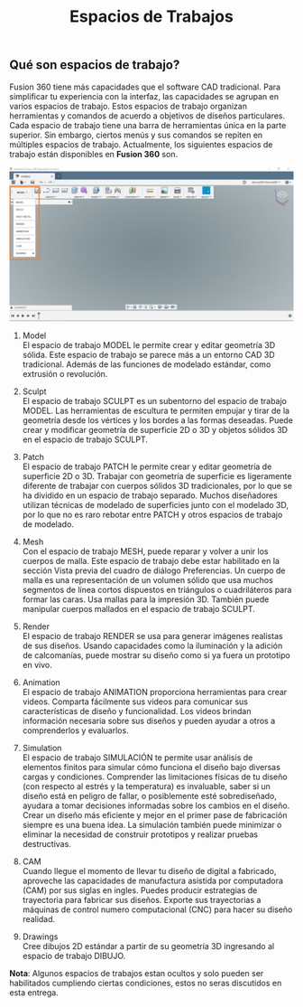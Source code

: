 ﻿---
layout: post
title: Espacios de Trabajos
---
## Qué son espacios de trabajo?
Fusion 360 tiene más capacidades que el software CAD tradicional. Para simplificar tu experiencia con la interfaz, las capacidades se agrupan en varios espacios de trabajo. Estos espacios de trabajo organizan herramientas y comandos de acuerdo a objetivos de diseños particulares. Cada espacio de trabajo tiene una barra de herramientas única en la parte superior. Sin embargo, ciertos menús y sus comandos se repiten en múltiples espacios de trabajo. Actualmente, los siguientes espacios de trabajo están disponibles en **Fusion 360** son.  
  
    
[![Workspaces](https://raw.githubusercontent.com/innovadevs/innovadevs.github.io/master/images/worspaces.png)](https://raw.githubusercontent.com/innovadevs/innovadevs.github.io/master/images/worspaces.png)
  
  1. Model  
  El espacio de trabajo MODEL le permite crear y editar geometría 3D sólida. Este espacio de trabajo se parece más a un entorno CAD 3D tradicional. Además de las funciones de modelado estándar, como extrusión o revolución.  
    
    
  2. Sculpt  
  El espacio de trabajo SCULPT es un subentorno del espacio de trabajo MODEL. Las herramientas de escultura te permiten empujar y tirar de la geometría desde los vértices y los bordes a las formas deseadas. Puede crear y modificar geometría de superficie 2D o 3D y objetos sólidos 3D en el espacio de trabajo SCULPT.  
    
    
  3. Patch  
  El espacio de trabajo PATCH le permite crear y editar geometría de superficie 2D o 3D. Trabajar con geometría de superficie es ligeramente diferente de trabajar con cuerpos sólidos 3D tradicionales, por lo que se ha dividido en un espacio de trabajo separado. Muchos diseñadores utilizan técnicas de modelado de superficies junto con el modelado 3D, por lo que no es raro rebotar entre PATCH y otros espacios de trabajo de modelado.  
    
    
  4. Mesh  
  Con el espacio de trabajo MESH, puede reparar y volver a unir los cuerpos de malla. Este espacio de trabajo debe estar habilitado en la sección Vista previa del cuadro de diálogo Preferencias. Un cuerpo de malla es una representación de un volumen sólido que usa muchos segmentos de línea cortos dispuestos en triángulos o cuadriláteros para formar las caras. Usa mallas para la impresión 3D. También puede manipular cuerpos mallados en el espacio de trabajo SCULPT.  
    
    
  5. Render  
  El espacio de trabajo RENDER se usa para generar imágenes realistas de sus diseños. Usando capacidades como la iluminación y la adición de calcomanías, puede mostrar su diseño como si ya fuera un prototipo en vivo.  
    
    
  6. Animation  
  El espacio de trabajo ANIMATION proporciona herramientas para crear videos. Comparta fácilmente sus videos para comunicar sus características de diseño y funcionalidad. Los videos brindan información necesaria sobre sus diseños y pueden ayudar a otros a comprenderlos y evaluarlos.  
    
    
  7. Simulation  
  El espacio de trabajo SIMULACIÓN te permite usar análisis de elementos finitos para simular cómo funciona el diseño bajo diversas cargas y condiciones. Comprender las limitaciones físicas de tu diseño (con respecto al estrés y la temperatura) es invaluable, saber si un diseño está en peligro de fallar, o posiblemente esté sobrediseñado, ayudara a tomar decisiones informadas sobre los cambios en el diseño. Crear un diseño más eficiente y mejor en el primer pase de fabricación siempre es una buena idea. La simulación también puede minimizar o eliminar la necesidad de construir prototipos y realizar pruebas destructivas.  
    
    
  8. CAM  
  Cuando llegue el momento de llevar tu diseño de digital a fabricado, aproveche las capacidades de manufactura asistida por computadora (CAM) por sus siglas en ingles. Puedes producir estrategias de trayectoria para fabricar sus diseños. Exporte sus trayectorias a máquinas de control numero computacional (CNC) para hacer su diseño realidad.  
    
    
  9. Drawings  
  Cree dibujos 2D estándar a partir de su geometría 3D ingresando al espacio de trabajo DIBUJO.  
  
    
**Nota**: Algunos espacios de trabajos estan ocultos y solo pueden ser habilitados cumpliendo ciertas condiciones, estos no seras discutidos en esta entrega.  
    